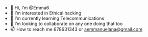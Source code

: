 - 👋 Hi, I’m @Emma6
- 👀 I’m interested in Ethical hacking
- 🌱 I’m currently learning Telecommunications 
- 💞️ I’m looking to collaborate on any one doing that too
- 📫 How to reach me 678631343 or aemmanuelana@gmail.com 

<!---
Emma678631343/Emma678631343 is a ✨ special ✨ repository because its `README.md` (this file) appears on your GitHub profile.
You can click the Preview link to take a look at your changes.
--->
